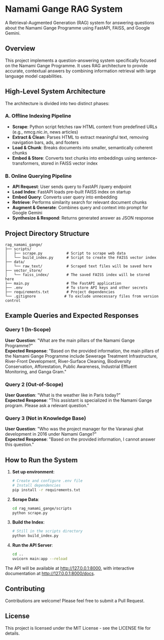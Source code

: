# Namami Gange RAG System

A Retrieval-Augmented Generation (RAG) system for answering questions about the Namami Gange Programme using FastAPI, FAISS, and Google Gemini.

## Overview

This project implements a question-answering system specifically focused on the Namami Gange Programme. It uses RAG architecture to provide accurate, contextual answers by combining information retrieval with large language model capabilities.

## High-Level System Architecture

The architecture is divided into two distinct phases:

### A. Offline Indexing Pipeline
- **Scrape**: Python script fetches raw HTML content from predefined URLs (e.g., nmcg.nic.in, news articles)
- **Extract & Clean**: Parses HTML to extract meaningful text, removing navigation bars, ads, and footers
- **Load & Chunk**: Breaks documents into smaller, semantically coherent chunks
- **Embed & Store**: Converts text chunks into embeddings using sentence-transformers, stored in FAISS vector index

### B. Online Querying Pipeline
- **API Request**: User sends query to FastAPI /query endpoint
- **Load Index**: FastAPI loads pre-built FAISS index on startup
- **Embed Query**: Converts user query into embedding
- **Retrieve**: Performs similarity search for relevant document chunks
- **Augment & Generate**: Combines query and context into prompt for Google Gemini
- **Synthesize & Respond**: Returns generated answer as JSON response

## Project Directory Structure

```
rag_namami_gange/
├── scripts/
│   ├── scrape.py           # Script to scrape web data
│   └── build_index.py      # Script to create the FAISS vector index
├── data/
│   └── raw_text/           # Scraped text files will be saved here
├── vector_store/
│   └── faiss_index/        # The saved FAISS index will be stored here
├── main.py                 # The FastAPI application
├── .env                    # To store API keys and other secrets
├── requirements.txt        # Project dependencies
└── .gitignore             # To exclude unnecessary files from version control
```

## Example Queries and Expected Responses

### Query 1 (In-Scope)
**User Question**: "What are the main pillars of the Namami Gange Programme?"  
**Expected Response**: "Based on the provided information, the main pillars of the Namami Gange Programme include Sewerage Treatment Infrastructure, River-Front Development, River-Surface Cleaning, Biodiversity Conservation, Afforestation, Public Awareness, Industrial Effluent Monitoring, and Ganga Gram."

### Query 2 (Out-of-Scope)
**User Question**: "What is the weather like in Paris today?"  
**Expected Response**: "This assistant is specialized in the Namami Gange program. Please ask a relevant question."

### Query 3 (Not in Knowledge Base)
**User Question**: "Who was the project manager for the Varanasi ghat development in 2016 under Namami Gange?"  
**Expected Response**: "Based on the provided information, I cannot answer this question."

## How to Run the System

1. **Set up environment**:
   ```bash
   # Create and configure .env file
   # Install dependencies
   pip install -r requirements.txt
   ```

2. **Scrape Data**:
   ```bash
   cd rag_namami_gange/scripts
   python scrape.py
   ```

3. **Build the Index**:
   ```bash
   # Still in the scripts directory
   python build_index.py
   ```

4. **Run the API Server**:
   ```bash
   cd ..
   uvicorn main:app --reload
   ```

The API will be available at http://127.0.0.1:8000, with interactive documentation at http://127.0.0.1:8000/docs.

## Contributing

Contributions are welcome! Please feel free to submit a Pull Request.

## License

This project is licensed under the MIT License - see the LICENSE file for details.
